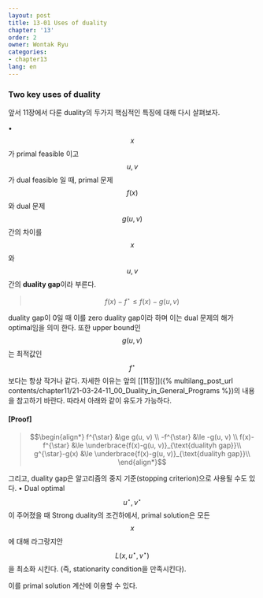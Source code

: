 ```yaml
---
layout: post
title: 13-01 Uses of duality
chapter: '13'
order: 2
owner: Wontak Ryu
categories:
- chapter13
lang: en
---
```


### Two key uses of duality
앞서 11장에서 다룬 duality의 두가지 핵심적인 특징에 대해 다시 살펴보자.

• $$x$$가 primal feasible 이고 $$u,v$$가 dual feasible 일 때, primal 문제 $$f(x)$$와 dual 문제 $$g(u,v)$$ 간의 차이를 $$x$$와 $$u,v$$간의 **duality gap**이라 부른다. 
> $$f(x)-f^{\star}  \le f(x)-g(u, v)$$

duality gap이 0일 때 이를 zero duality gap이라 하며 이는 dual 문제의 해가 optimal임을 의미 한다.
또한 upper bound인 $$g(u, v)$$는 최적값인 $$f^{\star}$$보다는 항상 작거나 같다. 자세한 이유는 앞의 [[11장]]({% multilang_post_url contents/chapter11/21-03-24-11_00_Duality_in_General_Programs %})의 내용을 참고하기 바란다.
따라서 아래와 같이 유도가 가능하다.

#### [Proof]
> $$\begin{align*}
> f^{\star} &\ge g(u, v) \\
> -f^{\star} &\le -g(u, v) \\
> f(x)-f^{\star} &\le \underbrace{f(x)-g(u, v)}_{\text{dualityh gap}}\\
> g^{\star}-g(x) &\le \underbrace{f(x)-g(u, v)}_{\text{dualityh gap}}\\
> \end{align*}$$


그리고, duality gap은 알고리즘의 중지 기준(stopping criterion)으로 사용될 수도 있다. 
• Dual optimal $$u^{\star}, v^{\star}$$이 주어졌을 때 Strong duality의 조건하에서, primal solution은 모든 $$x$$에 대해 라그랑지안 $$L (x, u^{\star}, v^{\star})$$을 최소화 시킨다. (즉, stationarity condition을 만족시킨다).

이를 primal solution 계산에 이용할 수 있다.
